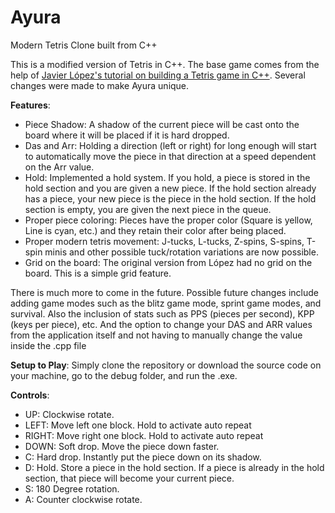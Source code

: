 # Ayura
<h>Modern Tetris Clone built from C++</h>

This is a modified version of Tetris in C++. The base game comes from the help of <a href= "https://javilop.com/gamedev/tetris-tutorial-in-c-platform-independent-focused-in-game-logic-for-beginners/">Javier López's tutorial on building a Tetris game in C++</a>. Several changes were made to make Ayura unique.

<b><strong>Features</strong></b>:
<ul>
  <li>Piece Shadow: A shadow of the current piece will be cast onto the board where it will be placed if it is hard dropped.
  <li>Das and Arr: Holding a direction (left or right) for long enough will start to automatically move the piece in that direction at a speed dependent on the Arr value.
  <li>Hold: Implemented a hold system. If you hold, a piece is stored in the hold section and you are given a new piece. If the hold section already has a piece, your new piece is the piece in the hold section. If the hold section is empty, you are given the next piece in the queue.
  <li>Proper piece coloring: Pieces have the proper color (Square is yellow, Line is cyan, etc.) and they retain their color after being placed.
  <li>Proper modern tetris movement: J-tucks, L-tucks, Z-spins, S-spins, T-spin minis and other possible tuck/rotation variations are now possible.
  <li>Grid on the board: The original version from López had no grid on the board. This is a simple grid feature. 
</ul


There is much more to come in the future. Possible future changes include adding game modes such as the blitz game mode, sprint game modes, and survival. Also the inclusion of stats such as PPS (pieces per second), KPP (keys per piece), etc.
And the option to change your DAS and ARR values from the application itself and not having to manually change the value inside the .cpp file

<b>Setup to Play</b>: Simply clone the repository or download the source code on your machine, go to the debug folder, and run the .exe.

<b>Controls</b>:
<ul>
  <li>UP: Clockwise rotate.
  <li>LEFT: Move left one block. Hold to activate auto repeat
  <li>RIGHT: Move right one block. Hold to activate auto repeat
  <li>DOWN: Soft drop. Move the piece down faster.
  <li>C: Hard drop. Instantly put the piece down on its shadow.
  <li>D: Hold. Store a piece in the hold section. If a piece is already in the hold section, that piece will become your current piece.
  <li>S: 180 Degree rotation.
  <LI>A: Counter clockwise rotate.
